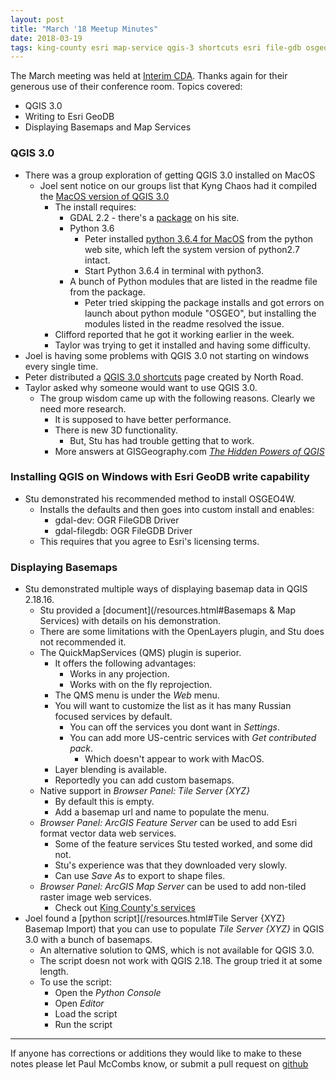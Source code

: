 ```yaml
---
layout: post
title: "March '18 Meetup Minutes"
date: 2018-03-19
tags: king-county esri map-service qgis-3 shortcuts esri file-gdb osgeo4w basemap qms browser-panel tile-server-xyz feature-service python-script
---
```


The March meeting was held at [Interim CDA](http://interimicda.org/whatwedo/). Thanks again for their generous use of their conference room.
Topics covered:
* QGIS 3.0
* Writing to Esri GeoDB
* Displaying Basemaps and Map Services

### QGIS 3.0 ###

* There was a group exploration of getting QGIS 3.0 installed on MacOS
    * Joel sent notice on our groups list that Kyng Chaos had it compiled the [MacOS version of QGIS 3.0](https://www.kyngchaos.com/software/qgis)
        * The install requires:
            * GDAL 2.2 - there's a [package](https://www.kyngchaos.com/software/frameworks) on his site.
            * Python 3.6
                * Peter installed [python 3.6.4 for MacOS](https://www.python.org/downloads/release/python-364/) from the python web site, which left the system version of python2.7 intact.
                * Start Python 3.6.4 in terminal with python3.
            * A bunch of Python modules that are listed in the readme file from the package.
                * Peter tried skipping the package installs and got errors on launch about python module "OSGEO", but installing the modules listed in the readme resolved the issue.
        * Clifford reported that he got it working earlier in the week.
        * Taylor was trying to get it installed and having some difficulty.
* Joel is having some problems with QGIS 3.0 not starting on windows every single time.
* Peter distributed a [QGIS 3.0 shortcuts](https://north-road.com/qgis-3-0-shortcuts/) page created by North Road.
* Taylor asked why someone would want to use QGIS 3.0.
    * The group wisdom came up with the following reasons. Clearly we need more research.
        * It is supposed to have better performance.
        * There is new 3D functionality.
            * But, Stu has had trouble getting that to work.
        * More answers at GISGeography.com [_The Hidden Powers of QGIS_](https://gisgeography.com/qgis-3/)
		
### Installing QGIS on Windows with Esri GeoDB write capability ###

* Stu demonstrated his recommended method to install OSGEO4W.
    * Installs the defaults and then goes into custom install and enables:
        * gdal-dev: OGR FileGDB Driver
        * gdal-filegdb: OGR FileGDB Driver
    * This requires that you agree to Esri's licensing terms.

### Displaying Basemaps ###

* Stu demonstrated multiple ways of displaying basemap data in QGIS 2.18.16.
    * Stu provided a [document](/resources.html#Basemaps & Map Services) with details on his demonstration.
    * There are some limitations with the OpenLayers plugin, and Stu does not recommended it.
    * The QuickMapServices (QMS) plugin is superior.
        * It offers the following advantages:
            * Works in any projection.
            * Works with on the fly reprojection.
        * The QMS menu is under the _Web_ menu.
        * You will want to customize the list as it has many Russian focused services by default.
            * You can off the services you dont want in _Settings_.
            * You can add more US-centric services with _Get contributed pack_.
                 * Which doesn't appear to work with MacOS.
        * Layer blending is available.
        * Reportedly you can add custom basemaps.
    * Native support in _Browser Panel: Tile Server {XYZ}_
        * By default this is empty.
        * Add  a basemap url and name to populate the menu.
    * _Browser Panel: ArcGIS Feature Server_ can be used to add Esri format vector data web services.
        * Some of the feature services Stu tested worked, and some did not.
        * Stu's experience was that they downloaded very slowly.
        * Can use _Save As_ to export to shape files.
    * _Browser Panel: ArcGIS Map Server_ can be used to add non-tiled raster image web services.
        * Check out [King County's services](http://gismaps.kingcounty.gov/arcgis/rest/services)
* Joel found a [python script](/resources.html#Tile Server {XYZ} Basemap Import) that you can use to populate _Tile Server {XYZ}_ in QGIS 3.0 with a bunch of basemaps.
    * An alternative solution to QMS, which is not available for QGIS 3.0.
    * The script doesn not work with QGIS 2.18. The group tried it at some length.
    * To use the script:
        * Open the _Python Console_
        * Open _Editor_
        * Load the script
		* Run the script


---------

If anyone has corrections or additions they would like to make to these notes please let Paul McCombs know, or submit a pull request on [github](https://github.com/psqgis/psqgis.github.io)
